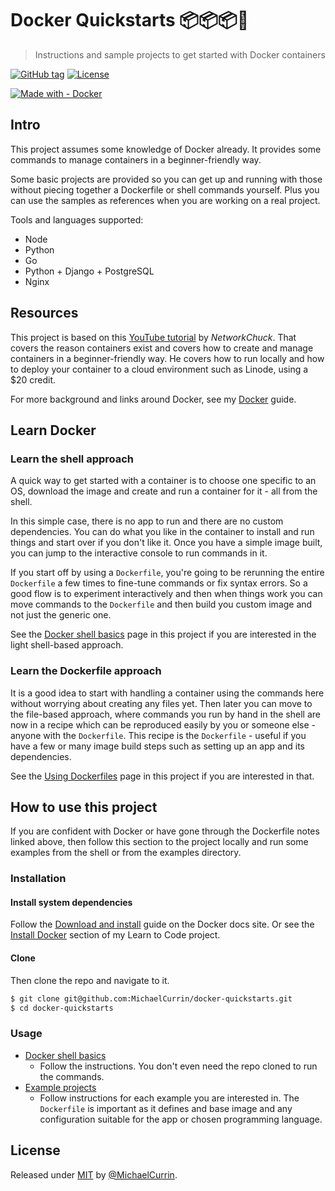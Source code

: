 # Docker Quickstarts 📦📦📦🐳
> Instructions and sample projects to get started with Docker containers

[![GitHub tag](https://img.shields.io/github/tag/MichaelCurrin/docker-quickstarts?include_prereleases=&sort=semver)](https://github.com/MichaelCurrin/docker-quickstarts/releases/)
[![License](https://img.shields.io/badge/License-MIT-blue)](#license)

[![Made with - Docker](https://img.shields.io/badge/Made_with-Docker-blue?logo=docker&logoColor=white)](https://www.docker.com/)


## Intro

This project assumes some knowledge of Docker already. It provides some commands to manage containers in a beginner-friendly way.

Some basic projects are provided so you can get up and running with those without piecing together a Dockerfile or shell commands yourself. Plus you can use the samples as references when you are working on a real project.

Tools and languages supported:

- Node
- Python
- Go
- Python + Django + PostgreSQL
- Nginx


## Resources

This project is based on this [YouTube tutorial](https://www.youtube.com/watch?v=eGz9DS-aIeY) by _NetworkChuck_. That covers the reason containers exist and covers how to create and manage containers in a beginner-friendly way. He covers how to run locally and how to deploy your container to a cloud environment such as Linode, using a $20 credit.

For more background and links around Docker, see my [Docker](https://github.com/MichaelCurrin/learn-to-code/blob/master/en/topics/containers/docker.md) guide.


## Learn Docker

### Learn the shell approach

A quick way to get started with a container is to choose one specific to an OS, download the image and create and run a container for it - all from the shell.

In this simple case, there is no app to run and there are no custom dependencies. You can do what you like in the container to install and run things and start over if you don't like it. Once you have a simple image built, you can jump to the interactive console to run commands in it.

If you start off by using a `Dockerfile`, you're going to be rerunning the entire `Dockerfile` a few times to fine-tune commands or fix syntax errors. So a good flow is to experiment interactively and then when things work you can move commands to the `Dockerfile` and then build you custom image and not just the generic one.

See the [Docker shell basics](/shell-basics.md) page in this project if you are interested in the light shell-based approach.

### Learn the Dockerfile approach

It is a good idea to start with handling a container using the commands here without worrying about creating any files yet. Then later you can move to the file-based approach, where commands you run by hand in the shell are now in a recipe which can be reproduced easily by you or someone else - anyone with the `Dockerfile`. This recipe is the `Dockerfile` - useful if you have a few or many image build steps such as setting up an app and its dependencies.

See the [Using Dockerfiles](/using-dockerfiles.md) page in this project if you are interested in that.


## How to use this project

If you are confident with Docker or have gone through the Dockerfile notes linked above, then follow this section to the project locally and run some examples from the shell or from the examples directory.

### Installation

#### Install system dependencies

Follow the [Download and install](https://docs.docker.com/get-docker/) guide on the Docker docs site. Or see the [Install Docker](https://github.com/MichaelCurrin/learn-to-code/blob/master/en/topics/containers/docker.md#install-docker) section of my Learn to Code project.

#### Clone

Then clone the repo and navigate to it.

```sh
$ git clone git@github.com:MichaelCurrin/docker-quickstarts.git
$ cd docker-quickstarts
```

### Usage

- [Docker shell basics](/shell-basics.md)
    - Follow the instructions. You don't even need the repo cloned to run the commands.
- [Example projects](/examples/)
    - Follow instructions for each example you are interested in. The `Dockerfile` is important as it defines and base image and any configuration suitable for the app or chosen programming language.


## License

Released under [MIT](/LICENSE) by [@MichaelCurrin](https://github.com/MichaelCurrin).
